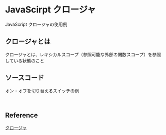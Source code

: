 # JavaScirpt クロージャ
JavaScript クロージャの使用例

## クロージャとは
クロージャとは、レキシカルスコープ（参照可能な外部の関数スコープ）を参照している状態のこと

## ソースコード
オン・オフを切り替えるスイッチの例
```html



```

## Reference
[クロージャ](https://developer.mozilla.org/ja/docs/Web/JavaScript/Closures)
